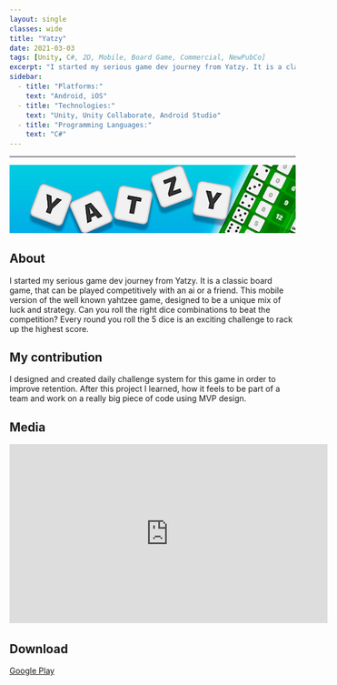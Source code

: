 ```yaml
---
layout: single
classes: wide
title: "Yatzy"
date: 2021-03-03
tags: [Unity, C#, 2D, Mobile, Board Game, Commercial, NewPubCo]
excerpt: "I started my serious game dev journey from Yatzy. It is a classic board game, that can be played competitively with an ai or a friend."
sidebar:
  - title: "Platforms:"
    text: "Android, iOS"
  - title: "Technologies:"
    text: "Unity, Unity Collaborate, Android Studio"
  - title: "Programming Languages:"
    text: "C#"
---
```

<hr>
<img class="full" src="/images/Yatzy.png" alt="banner">

<h2>About</h2>
<p>I started my serious game dev journey from Yatzy. It is a classic board game, that can be played competitively with an ai or a friend. This mobile version of the well known yahtzee game, designed to be a unique mix of luck and strategy. Can you roll the right dice combinations to beat the competition? Every round you roll the 5 dice is an exciting challenge to rack up the highest score.</p>

<h2>My contribution</h2>
<p>I designed and created daily challenge system for this game in order to improve retention. After this project I learned, how it feels to be part of a team and work on a really big piece of code using MVP design.

<h2>Media</h2>
<iframe width="560" height="315" src="https://www.youtube.com/embed/62OjF9PRoXo" frameborder="0" allow="accelerometer; autoplay; clipboard-write; encrypted-media; gyroscope; picture-in-picture" allowfullscreen></iframe>

<h2>Download</h2>
<a href="https://play.google.com/store/apps/details?id=loppipoppi.yatzy"><i class="fab fa-google-play"></i> Google Play</a><br>
